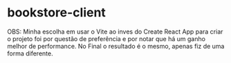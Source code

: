 # bookstore-client

OBS: Minha escolha em usar o Vite ao inves do Create React App para criar o projeto foi por questão de preferência e por notar que há um ganho melhor de performance. No Final o resultado é o mesmo, apenas fiz de uma forma diferente.
